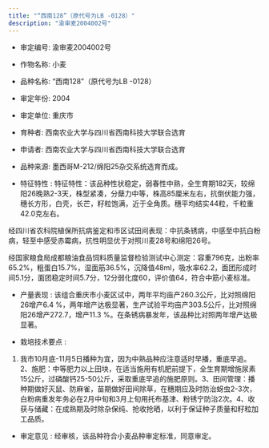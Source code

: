 ```yaml
---
title: "“西南128”（原代号为LB -0128）"
description: "渝审麦2004002号"
---
```

* 审定编号:  渝审麦2004002号

*  作物名称:  小麦

*  品种名称:  “西南128”（原代号为LB -0128）

*  审定年份:  2004

*  审定单位:  重庆市

* 育种者:  西南农业大学与四川省西南科技大学联合选育

*  申请者:  西南农业大学与四川省西南科技大学联合选育

*  品种来源:  墨西哥M-212/绵阳25杂交系统选育而成。

*  特征特性 : 
特征特性：该品种性状稳定，弱春性中熟，全生育期182天，较绵阳26晚熟2-3天，株型紧凑，分蘖力中等，株高85厘米左右，抗倒伏能力强，穗长方形，白壳，长芒，籽粒饱满，近于全角质。穗平均结实44粒，千粒重42.0克左右。
经四川省农科院植保所抗病鉴定和市区试田间表现：中抗条锈病，中感至中抗白粉病，轻至中感受赤霉病，抗性明显优于对照川麦28号和绵阳26号。
经国家粮食局成都粮油食品饲料质量监督检验测试中心测定：容重796克，出粉率65.2%，粗蛋白15.7%，湿面筋36.5%，沉降值48ml，吸水率62.2，面团形成时间5.1分，面团稳定时间5.7分，12分弱化度60，评价值64，符合中筋小麦标准。

 
*  产量表现 : 
该组合重庆市小麦区试中，两年平均亩产260.3公斤，比对照绵阳26增产6.4 %，两年增产达极显著，生产试验平均亩产303.5公斤，比对照绵阳26增产272.7，增产11.3 %。在条锈病暴发年，该品种比对照两年增产达极显著。

*  栽培技术要点 : 
1. 我市10月底-11月5日播种为宜，因为中熟品种应注意适时早播，重底早追。2、施肥：中等肥力以上田块，在适当施用有机肥前提下，全生育期增施尿素15公斤，过磷酸钙25-50公斤，采取重底早追的施肥原则。3、田间管理：播种期做好灭鼠、防麻雀，苗期做好田间除草，在穗期应及时防治蚜虫2-3次，白粉病重发年务必在2月中旬和3月上旬用托布基津、粉锈宁防治2次。4、收获与储藏：在成熟期及时除杂保纯、抢收抢晒，以利于保证种子质量和籽粒加工品质。

*  审定意见 : 
经审核，该品种符合小麦品种审定标准，同意审定。
